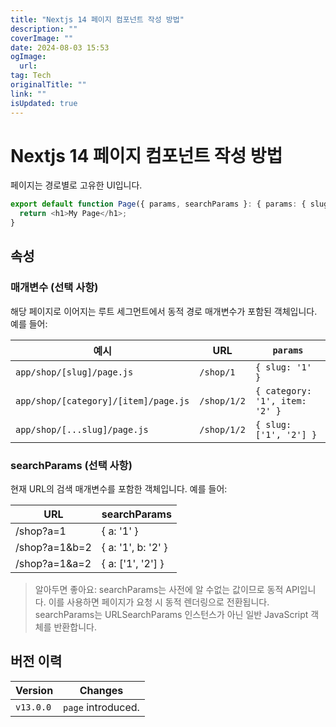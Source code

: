 ```yaml
---
title: "Nextjs 14 페이지 컴포넌트 작성 방법"
description: ""
coverImage: ""
date: 2024-08-03 15:53
ogImage: 
  url: 
tag: Tech
originalTitle: ""
link: ""
isUpdated: true
---
```






# Nextjs 14 페이지 컴포넌트 작성 방법

페이지는 경로별로 고유한 UI입니다.

```typescript
export default function Page({ params, searchParams }: { params: { slug: string }; searchParams: { [key: string]: string | string[] | undefined } }) {
  return <h1>My Page</h1>;
}
```

## 속성

<div class="content-ad"></div>

### 매개변수 (선택 사항)

해당 페이지로 이어지는 루트 세그먼트에서 동적 경로 매개변수가 포함된 객체입니다. 예를 들어:

| 예시                                 | URL         | `params`                       |
| ------------------------------------ | ----------- | ------------------------------ |
| `app/shop/[slug]/page.js`            | `/shop/1`   | `{ slug: '1' }`                |
| `app/shop/[category]/[item]/page.js` | `/shop/1/2` | `{ category: '1', item: '2' }` |
| `app/shop/[...slug]/page.js`         | `/shop/1/2` | `{ slug: ['1', '2'] }`         |

### searchParams (선택 사항)

<div class="content-ad"></div>

현재 URL의 검색 매개변수를 포함한 객체입니다. 예를 들어:

| URL               | searchParams       |
| ----------------- | ------------------ |
| /shop?a=1         | { a: '1' }         |
| /shop?a=1&amp;b=2 | { a: '1', b: '2' } |
| /shop?a=1&amp;a=2 | { a: ['1', '2'] }  |

> 알아두면 좋아요:
> searchParams는 사전에 알 수없는 값이므로 동적 API입니다. 이를 사용하면 페이지가 요청 시 동적 렌더링으로 전환됩니다.
> searchParams는 URLSearchParams 인스턴스가 아닌 일반 JavaScript 객체를 반환합니다.

## 버전 이력

<div class="content-ad"></div>

| Version   | Changes            |
| --------- | ------------------ |
| `v13.0.0` | `page` introduced. |

<div class="content-ad"></div>
